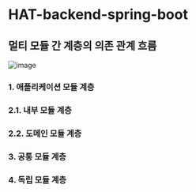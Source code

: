 # HAT-backend-spring-boot

## 멀티 모듈 간 계층의 의존 관계 흐름

![image](https://user-images.githubusercontent.com/70932170/225801227-f11caa35-c855-4cea-884e-35445cdd7b71.png)

### 1. 애플리케이션 모듈 계층

### 2.1. 내부 모듈 계층

### 2.2. 도메인 모듈 계층

### 3. 공통 모듈 계층

### 4. 독립 모듈 계층
